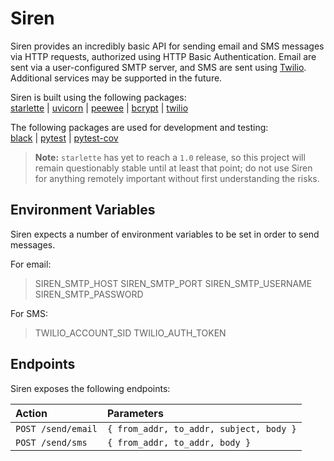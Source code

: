 # Siren

Siren provides an incredibly basic API for sending email and SMS messages via HTTP requests, authorized using HTTP Basic Authentication. Email are sent via a user-configured SMTP server, and SMS are sent using [Twilio](https://www.twilio.com/). Additional services may be supported in the future.

Siren is built using the following packages:  
[starlette](https://github.com/encode/starlette) | [uvicorn](https://github.com/encode/uvicorn) | [peewee](https://github.com/coleifer/peewee) | [bcrypt](https://github.com/pyca/bcrypt/) | [twilio](https://github.com/twilio/twilio-python)

The following packages are used for development and testing:  
[black](https://github.com/ambv/black) | [pytest](https://github.com/pytest-dev/pytest) | [pytest-cov](https://github.com/pytest-dev/pytest-cov)

> **Note:** `starlette` has yet to reach a `1.0` release, so this project will remain questionably stable until at least that point; do not use Siren for anything remotely important without first understanding the risks.


## Environment Variables

Siren expects a number of environment variables to be set in order to send messages.

For email:

> SIREN_SMTP_HOST
> SIREN_SMTP_PORT
> SIREN_SMTP_USERNAME
> SIREN_SMTP_PASSWORD

For SMS:

> TWILIO_ACCOUNT_SID
> TWILIO_AUTH_TOKEN


## Endpoints

Siren exposes the following endpoints:

| Action             | Parameters                              |
|:-------------------|:----------------------------------------|
| `POST /send/email` | `{ from_addr, to_addr, subject, body }` |
| `POST /send/sms`   | `{ from_addr, to_addr, body }`          |
